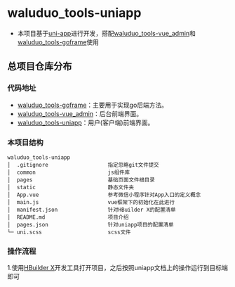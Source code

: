 # waluduo_tools-uniapp

* 本项目基于[uni-app](https://github.com/dcloudio/uni-app)进行开发，搭配[waluduo_tools-vue_admin](https://github.com/chenyuwulu/waluduo_tools-vue_admin)和[waluduo_tools-goframe](https://github.com/chenyuwulu/waluduo_tools-goframe)使用

## 总项目仓库分布
### 代码地址
* [waluduo_tools-goframe](https://github.com/chenyuwulu/waluduo_tools-goframe)：主要用于实现go后端方法。
* [waluduo_tools-vue_admin](https://github.com/chenyuwulu/waluduo_tools-vue_admin)：后台前端界面。
* [waluduo_tools-uniapp](https://github.com/chenyuwulu/waluduo_tools-uniapp)：用户(客户端)前端界面。

### 本项目结构
```
waluduo_tools-uniapp
│  .gitignore                   指定忽略git文件提交
│  common                       js组件库
│  pages                        基础页面文件根目录
│  static                       静态文件夹
│  App.vue                      参考微信小程序针对App入口的定义概念
│  main.js                      vue框架下的初始化在此进行
│  manifest.json                针对HBuilder X的配置清单
│  README.md                    项目介绍                         
│  pages.json                   针对uniapp项目的配置清单 
└─ uni.scss                     scss文件
```

### 操作流程

1.使用[HBuilder X](https://www.dcloud.io/hbuilderx.html)开发工具打开项目，之后按照uniapp文档上的操作运行到目标端即可

